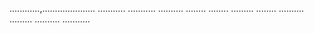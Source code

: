 ............,.....................
...........
...........
..........
........
........
.........
........
..........
.........
..........
...........
